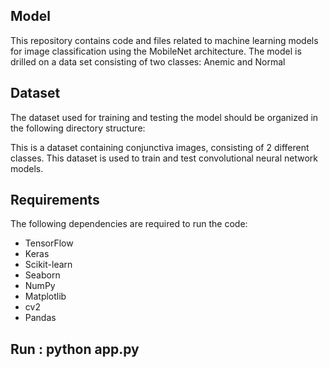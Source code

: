 ## Model
This repository contains code and files related to machine learning models for image classification using the MobileNet architecture. The model is drilled on a data set consisting of two classes: Anemic and Normal

## Dataset
The dataset used for training and testing the model should be organized in the following directory structure:

This is a dataset containing conjunctiva images, consisting of 2 different classes. This dataset is used to train and test convolutional neural network models.

## Requirements
The following dependencies are required to run the code:

- TensorFlow
- Keras
- Scikit-learn
- Seaborn
- NumPy
- Matplotlib
- cv2
- Pandas

## Run : python app.py
